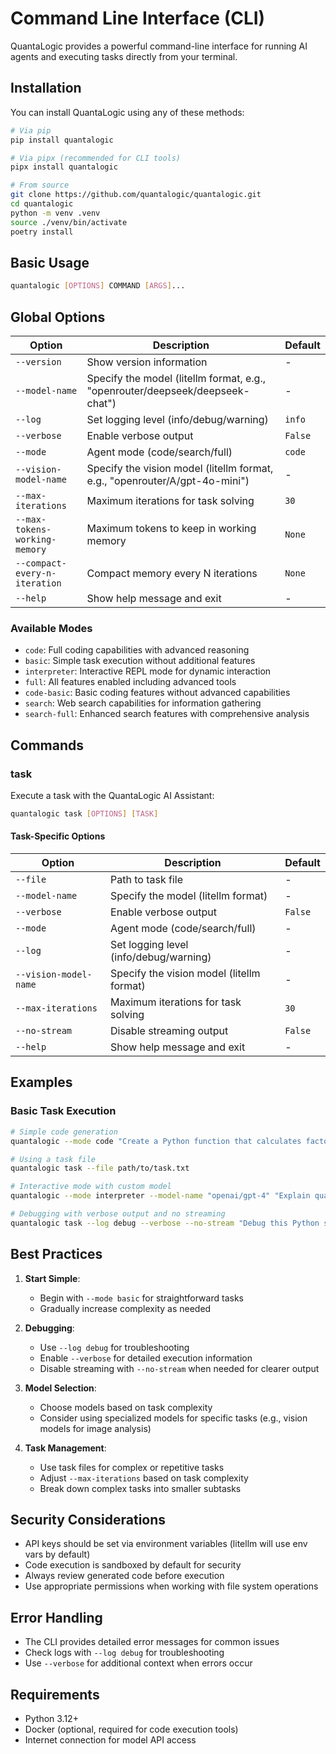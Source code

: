 # Command Line Interface (CLI)

QuantaLogic provides a powerful command-line interface for running AI agents and executing tasks directly from your terminal.

## Installation

You can install QuantaLogic using any of these methods:

```bash
# Via pip
pip install quantalogic

# Via pipx (recommended for CLI tools)
pipx install quantalogic

# From source
git clone https://github.com/quantalogic/quantalogic.git
cd quantalogic
python -m venv .venv
source ./venv/bin/activate 
poetry install
```

## Basic Usage

```bash
quantalogic [OPTIONS] COMMAND [ARGS]...
```

## Global Options

| Option | Description | Default |
|--------|-------------|---------|
| `--version` | Show version information | - |
| `--model-name` | Specify the model (litellm format, e.g., "openrouter/deepseek/deepseek-chat") | - |
| `--log` | Set logging level (info/debug/warning) | `info` |
| `--verbose` | Enable verbose output | `False` |
| `--mode` | Agent mode (code/search/full) | `code` |
| `--vision-model-name` | Specify the vision model (litellm format, e.g., "openrouter/A/gpt-4o-mini") | - |
| `--max-iterations` | Maximum iterations for task solving | `30` |
| `--max-tokens-working-memory` | Maximum tokens to keep in working memory | `None` |
| `--compact-every-n-iteration` | Compact memory every N iterations | `None` |
| `--help` | Show help message and exit | - |

### Available Modes

- `code`: Full coding capabilities with advanced reasoning
- `basic`: Simple task execution without additional features
- `interpreter`: Interactive REPL mode for dynamic interaction
- `full`: All features enabled including advanced tools
- `code-basic`: Basic coding features without advanced capabilities
- `search`: Web search capabilities for information gathering
- `search-full`: Enhanced search features with comprehensive analysis

## Commands

### task

Execute a task with the QuantaLogic AI Assistant:

```bash
quantalogic task [OPTIONS] [TASK]
```

#### Task-Specific Options

| Option | Description | Default |
|--------|-------------|---------|
| `--file` | Path to task file | - |
| `--model-name` | Specify the model (litellm format) | - |
| `--verbose` | Enable verbose output | `False` |
| `--mode` | Agent mode (code/search/full) | - |
| `--log` | Set logging level (info/debug/warning) | - |
| `--vision-model-name` | Specify the vision model (litellm format) | - |
| `--max-iterations` | Maximum iterations for task solving | `30` |
| `--no-stream` | Disable streaming output | `False` |
| `--help` | Show help message and exit | - |

## Examples

### Basic Task Execution

```bash
# Simple code generation
quantalogic --mode code "Create a Python function that calculates factorial"

# Using a task file
quantalogic task --file path/to/task.txt

# Interactive mode with custom model
quantalogic --mode interpreter --model-name "openai/gpt-4" "Explain quantum computing"

# Debugging with verbose output and no streaming
quantalogic task --log debug --verbose --no-stream "Debug this Python script"
```

## Best Practices

1. **Start Simple**: 
   - Begin with `--mode basic` for straightforward tasks
   - Gradually increase complexity as needed

2. **Debugging**:
   - Use `--log debug` for troubleshooting
   - Enable `--verbose` for detailed execution information
   - Disable streaming with `--no-stream` when needed for clearer output

3. **Model Selection**:
   - Choose models based on task complexity
   - Consider using specialized models for specific tasks (e.g., vision models for image analysis)

4. **Task Management**:
   - Use task files for complex or repetitive tasks
   - Adjust `--max-iterations` based on task complexity
   - Break down complex tasks into smaller subtasks

## Security Considerations

- API keys should be set via environment variables (litellm will use env vars by default)
- Code execution is sandboxed by default for security
- Always review generated code before execution
- Use appropriate permissions when working with file system operations

## Error Handling

- The CLI provides detailed error messages for common issues
- Check logs with `--log debug` for troubleshooting
- Use `--verbose` for additional context when errors occur

## Requirements

- Python 3.12+
- Docker (optional, required for code execution tools)
- Internet connection for model API access
